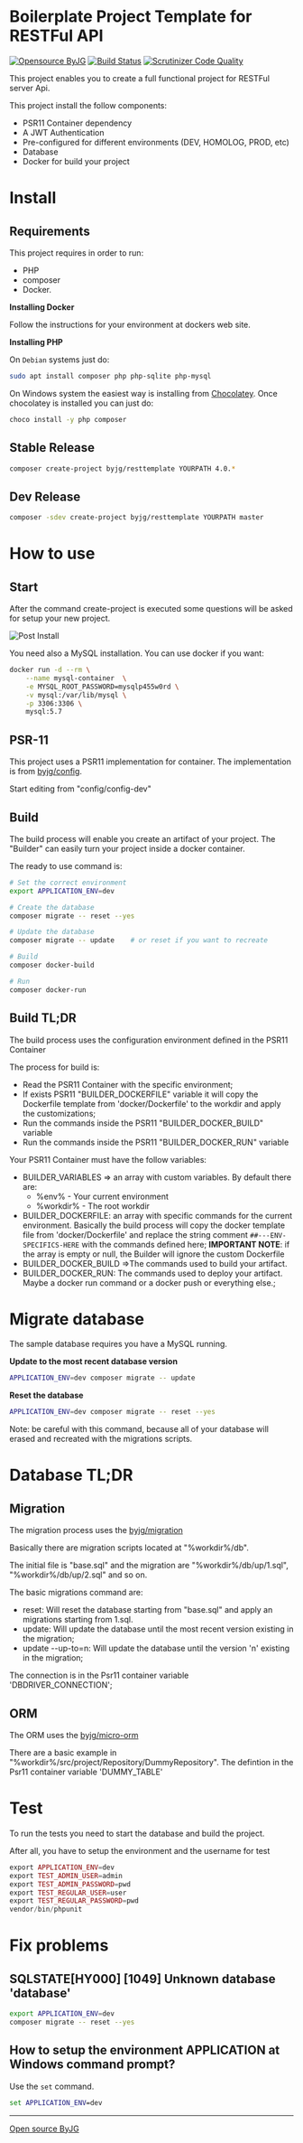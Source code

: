 # Boilerplate Project Template for RESTFul API

[![Opensource ByJG](https://img.shields.io/badge/opensource-byjg.com-brightgreen.svg)](http://opensource.byjg.com)
[![Build Status](https://travis-ci.org/byjg/php-rest-template.svg?branch=master)](https://travis-ci.org/byjg/php-rest-template)
[![Scrutinizer Code Quality](https://scrutinizer-ci.com/g/byjg/php-rest-template/badges/quality-score.png?b=master)](https://scrutinizer-ci.com/g/byjg/php-rest-template/?branch=master)

This project enables you to create a full functional project for RESTFul server Api.

This project install the follow components:
- PSR11 Container dependency
- A JWT Authentication
- Pre-configured for different environments (DEV, HOMOLOG, PROD, etc)
- Database
- Docker for build your project 

# Install

## Requirements

This project requires in order to run:
 - PHP
 - composer
 - Docker. 

**Installing Docker**

Follow the instructions for your environment at dockers web site.


**Installing PHP**

On `Debian` systems just do:

```bash
sudo apt install composer php php-sqlite php-mysql
```

On Windows system the easiest way is installing from [Chocolatey](https://chocolatey.org/install). 
Once chocolatey is installed you can just do:

```bash
choco install -y php composer
```

## Stable Release

```bash
composer create-project byjg/resttemplate YOURPATH 4.0.*
```

## Dev Release

```bash
composer -sdev create-project byjg/resttemplate YOURPATH master
```

# How to use

## Start

After the command create-project is executed some questions will be asked for setup your new project.

![Post Install](post-install.jpg)

You need also a MySQL installation. You can use docker if you want:

```bash
docker run -d --rm \
    --name mysql-container  \
    -e MYSQL_ROOT_PASSWORD=mysqlp455w0rd \
    -v mysql:/var/lib/mysql \
    -p 3306:3306 \
    mysql:5.7
``` 

## PSR-11

This project uses a PSR11 implementation for container. 
The implementation is from [byjg/config](https://github.com/byjg/config). 

Start editing from "config/config-dev"

## Build

The build process will enable you create an artifact of your project. 
The "Builder" can easily turn your project inside a docker container.

The ready to use command is:

```bash
# Set the correct environment
export APPLICATION_ENV=dev

# Create the database
composer migrate -- reset --yes

# Update the database
composer migrate -- update    # or reset if you want to recreate

# Build
composer docker-build

# Run
composer docker-run
```

## Build TL;DR

The build process uses the configuration environment defined in the PSR11 Container 

The process for build is:
- Read the PSR11 Container with the specific environment;
- If exists PSR11 "BUILDER_DOCKERFILE" variable it will copy the Dockerfile template from 'docker/Dockerfile' 
to the workdir and apply the customizations;
- Run the commands inside the PSR11 "BUILDER_DOCKER_BUILD" variable
- Run the commands inside the PSR11 "BUILDER_DOCKER_RUN" variable

Your PSR11 Container must have the follow variables:

- BUILDER_VARIABLES => an array with custom variables. By default there are:
    - %env% - Your current environment
    - %workdir% - The root workdir
- BUILDER_DOCKERFILE: an array with specific commands for the current environment. Basically
the build process will copy the docker template file from 'docker/Dockerfile' and replace the 
string comment `##---ENV-SPECIFICS-HERE` with the commands defined here; **IMPORTANT NOTE**: if the array is empty
or null, the Builder will ignore the custom Dockerfile
- BUILDER_DOCKER_BUILD =>The commands used to build your artifact. 
- BUILDER_DOCKER_RUN: The commands used to deploy your artifact. Maybe a docker run command or 
a docker push or everything else.;


# Migrate database

The sample database requires you have a MySQL running. 


**Update to the most recent database version**

```bash
APPLICATION_ENV=dev composer migrate -- update
```

**Reset the database**

```bash
APPLICATION_ENV=dev composer migrate -- reset --yes
```

Note: be careful with this command, because all of your database will erased 
and recreated with the migrations scripts.

# Database TL;DR

## Migration

The migration process uses the [byjg/migration](https://github.com/byjg/migration)

Basically there are migration scripts located at "%workdir%/db".

The initial file is "base.sql" and the migration are "%workdir%/db/up/1.sql", "%workdir%/db/up/2.sql" and so on. 

The basic migrations command are:
- reset: Will reset the database starting from "base.sql" and apply an migrations starting from 1.sql.
- update: Will update the database until the most recent version existing in the migration;
- update --up-to=n: Will update the database until the version 'n' existing in the migration;

The connection is in the Psr11 container variable 'DBDRIVER_CONNECTION';

## ORM

The ORM uses the [byjg/micro-orm](https://github.com/byjg/micro-orm)

There are a basic example in "%workdir%/src/project/Repository/DummyRepository". 
The defintion in the Psr11 container variable 'DUMMY_TABLE'

# Test

To run the tests you need to start the database and build the project. 

After all, you have to setup the environment and the username for test

```php
export APPLICATION_ENV=dev
export TEST_ADMIN_USER=admin
export TEST_ADMIN_PASSWORD=pwd
export TEST_REGULAR_USER=user
export TEST_REGULAR_PASSWORD=pwd
vendor/bin/phpunit
```

# Fix problems

## SQLSTATE[HY000] [1049] Unknown database 'database'

```bash
export APPLICATION_ENV=dev
composer migrate -- reset --yes
```

## How to setup the environment APPLICATION at Windows command prompt?

Use the `set` command.

```cmd
set APPLICATION_ENV=dev
```


----
[Open source ByJG](http://opensource.byjg.com)

